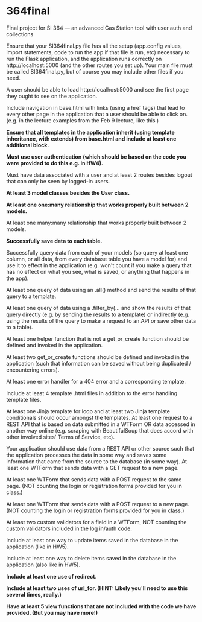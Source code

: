 # 364final
Final project for SI 364 — an advanced Gas Station tool with user auth and collections

Ensure that your SI364final.py file has all the setup (app.config values, import statements, code to run the app if that file is run, etc) necessary to run the Flask application, and the application runs correctly on http://localhost:5000 (and the other routes you set up). Your main file must be called SI364final.py, but of course you may include other files if you need.

A user should be able to load http://localhost:5000 and see the first page they ought to see on the application.

Include navigation in base.html with links (using a href tags) that lead to every other page in the application that a user should be able to click on. (e.g. in the lecture examples from the Feb 9 lecture, like this )

**Ensure that all templates in the application inherit (using template inheritance, with extends) from base.html and include at least one additional block.**

**Must use user authentication (which should be based on the code you were provided to do this e.g. in HW4).**

Must have data associated with a user and at least 2 routes besides logout that can only be seen by logged-in users.

**At least 3 model classes besides the User class.**

**At least one one:many relationship that works properly built between 2 models.**

At least one many:many relationship that works properly built between 2 models.

**Successfully save data to each table.**

Successfully query data from each of your models (so query at least one column, or all data, from every database table you have a model for) and use it to effect in the application (e.g. won't count if you make a query that has no effect on what you see, what is saved, or anything that happens in the app).

At least one query of data using an .all() method and send the results of that query to a template.

At least one query of data using a .filter_by(... and show the results of that query directly (e.g. by sending the results to a template) or indirectly (e.g. using the results of the query to make a request to an API or save other data to a table).

At least one helper function that is not a get_or_create function should be defined and invoked in the application.

At least two get_or_create functions should be defined and invoked in the application (such that information can be saved without being duplicated / encountering errors).

At least one error handler for a 404 error and a corresponding template.

Include at least 4 template .html files in addition to the error handling template files.

At least one Jinja template for loop and at least two Jinja template conditionals should occur amongst the templates.
At least one request to a REST API that is based on data submitted in a WTForm OR data accessed in another way online (e.g. scraping with BeautifulSoup that does accord with other involved sites' Terms of Service, etc).

Your application should use data from a REST API or other source such that the application processes the data in some way and saves some information that came from the source to the database (in some way).
At least one WTForm that sends data with a GET request to a new page.

At least one WTForm that sends data with a POST request to the same page. (NOT counting the login or registration forms provided for you in class.)

At least one WTForm that sends data with a POST request to a new page. (NOT counting the login or registration forms provided for you in class.)

At least two custom validators for a field in a WTForm, NOT counting the custom validators included in the log in/auth code.

Include at least one way to update items saved in the database in the application (like in HW5).

Include at least one way to delete items saved in the database in the application (also like in HW5).

**Include at least one use of redirect.**

**Include at least two uses of url_for. (HINT: Likely you'll need to use this several times, really.)**

**Have at least 5 view functions that are not included with the code we have provided. (But you may have more!)**
